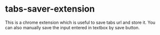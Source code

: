 # tabs-saver-extension

This is a chrome extension which is useful to save tabs url and store it.
You can also manually save the input entered in textbox by save button.
